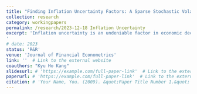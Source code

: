 ```yaml
---
title: "Finding Inflation Uncertainty Factors: A Sparse Stochastic Volatility Approach"
collection: research
category: workingpapers
permalink: /research/2023-12-18 Inflation Uncertainty
excerpt: 'Inflation uncertainty is an undeniable factor in economic decision-making. In this study, we investigate the factors that possess information on future inflation uncertainty among many observable macroeconomic variables and uncertainty indices. To do this, we estimate several inflation prediction models popular in the literature, allowing for stochastic volatility with predetermined variables. We apply the Dirac spike- and-slab prior to the volatility-explaining variables to detect relevant macroeconomic determinants of the inflation volatility process. Contrary to prior studies suggesting that the inflation level is essentially a unique factor explaining inflation uncertainty, our findings reveal that survey inflation expectations and the capacity utilization rate are significantly more relevant. These results remain robust to different models of inflation and horizons of future uncertainty.
'
# date: 2023
status: 'R&R'
venue: 'Journal of Financial Econometrics'
link: ''  # Link to the external website
coauthors: "Kyu Ho Kang"
slidesurl: # 'https://example.com/full-paper-link'  # Link to the external website
paperurl: # 'https://example.com/full-paper-link'  # Link to the external website
citation: # 'Your Name, You. (2009). &quot;Paper Title Number 1.&quot; <i>Journal 1</i>. 1(1).'
---
```

